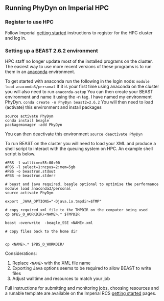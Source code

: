 ## Running PhyDyn on Imperial HPC
### Register to use HPC
 Follow Imperial [getting started](https://www.imperial.ac.uk/admin-services/ict/self-service/research-support/rcs/support/getting-started/) instructions to register for the HPC cluster and log in.

 ### Setting up a BEAST 2.6.2 environment
 HPC staff no longer update most of the installed programs on the cluster. The easiest way to use more recent versions of these programs is to run them in an [anaconda](https://www.imperial.ac.uk/admin-services/ict/self-service/research-support/rcs/support/applications/conda/) environment.

 To get started with anaconda run the following in the login node:
 ``` module load anaconda3/personal ```
 If it is your first time using anaconda on the cluster you will also need to run
``` anaconda-setup ```
 You can then create your BEAST environment and name it using the -n tag. I have named my environment PhyDyn.
 ``` conda create -n PhyDyn beast2=2.6.2 ```
 You will then need to load (activate) this environment and install packages
 ``` 
 source activate PhyDyn
 conda install beagle
 packagemanager -add PhyDyn 
 ```
You can then deactivate this environment
``` source deactivate PhyDyn ```

To run BEAST on the cluster you will need to load your XML and produce a shell script to interact with the queuing system on HPC. An example shell script is below.

```
#PBS -l walltime=55:00:00
#PBS -l select=1:ncpus=2:mem=5gb
#PBS -o beastrun.stdout
#PBS -e beastrun.stderr

# beast and java required, beagle optional to optimise the performance
module load anaconda3/personal
source activate PhyDyn

export _JAVA_OPTIONS="-Djava.io.tmpdir=$TMP"

# copy required xml file to the TMPDIR on the computer being used
cp $PBS_O_WORKDIR/<NAME>.* $TMPDIR

beast -overwrite  -beagle_SSE <NAME>.xml

# copy files back to the home dir


cp <NAME>.* $PBS_O_WORKDIR/
```
Considerations:
1. Replace `<NAME>` with the XML file name
2. Exporting Java options seems to be required to allow BEAST to write files
3. Adjust walltime and resources to match your job

Full instructions for submitting and monitoring jobs, choosing resources and a runable template are available on the Imperial RCS [getting started](https://www.imperial.ac.uk/admin-services/ict/self-service/research-support/rcs/support/getting-started/) pages.
